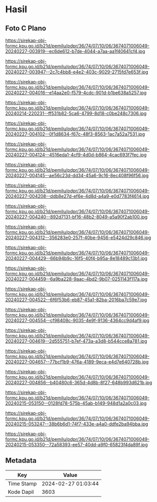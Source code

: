 # Hasil

## Foto C Plano

https://sirekap-obj-formc.kpu.go.id/b21d/pemilu/pdpr/36/74/07/10/06/3674071006049-20240227-003919--ec6de612-b7de-4044-a7aa-aa1f40641cf4.jpg

https://sirekap-obj-formc.kpu.go.id/b21d/pemilu/pdpr/36/74/07/10/06/3674071006049-20240227-003947--2c7c4bb8-e4e2-403c-9029-2715fd7e653f.jpg

https://sirekap-obj-formc.kpu.go.id/b21d/pemilu/pdpr/36/74/07/10/06/3674071006049-20240227-004016--e14aa2e0-f579-4cdc-901d-b1be638a5257.jpg

https://sirekap-obj-formc.kpu.go.id/b21d/pemilu/pdpr/36/74/07/10/06/3674071006049-20240214-220231--ff531b82-5ca6-4799-8d18-c0be248c7306.jpg

https://sirekap-obj-formc.kpu.go.id/b21d/pemilu/pdpr/36/74/07/10/06/3674071006049-20240227-004102--0f1d8634-f67c-48f3-8563-1ac7a52a7531.jpg

https://sirekap-obj-formc.kpu.go.id/b21d/pemilu/pdpr/36/74/07/10/06/3674071006049-20240227-004124--4516eda1-4cf9-4d0d-b864-4cac693f7fec.jpg

https://sirekap-obj-formc.kpu.go.id/b21d/pemilu/pdpr/36/74/07/10/06/3674071006049-20240227-004145--ae56c23d-dd34-45a6-9c16-8ec408f96f56.jpg

https://sirekap-obj-formc.kpu.go.id/b21d/pemilu/pdpr/36/74/07/10/06/3674071006049-20240227-004208--ddb8e27d-ef6e-4d8d-a4a9-e0d7783f4614.jpg

https://sirekap-obj-formc.kpu.go.id/b21d/pemilu/pdpr/36/74/07/10/06/3674071006049-20240227-004240--892d7131-bf16-48b2-8049-a5a90f2ab100.jpg

https://sirekap-obj-formc.kpu.go.id/b21d/pemilu/pdpr/36/74/07/10/06/3674071006049-20240227-004312--356283e0-257f-40be-9456-e5424d29c846.jpg

https://sirekap-obj-formc.kpu.go.id/b21d/pemilu/pdpr/36/74/07/10/06/3674071006049-20240227-004429--66b94b9c-16f5-40f4-b95a-8e18489c13b1.jpg

https://sirekap-obj-formc.kpu.go.id/b21d/pemilu/pdpr/36/74/07/10/06/3674071006049-20240227-004459--6a9ba228-9aac-4bd2-9b07-0251143f117a.jpg

https://sirekap-obj-formc.kpu.go.id/b21d/pemilu/pdpr/36/74/07/10/06/3674071006049-20240227-004522--6f6f53b6-eb87-45a1-82ba-2016ba7c59e7.jpg

https://sirekap-obj-formc.kpu.go.id/b21d/pemilu/pdpr/36/74/07/10/06/3674071006049-20240227-004554--cf98408c-9035-4e9f-9136-4364cc9d4af9.jpg

https://sirekap-obj-formc.kpu.go.id/b21d/pemilu/pdpr/36/74/07/10/06/3674071006049-20240227-004619--2d555751-b7ef-473a-a3d8-b544cce8a781.jpg

https://sirekap-obj-formc.kpu.go.id/b21d/pemilu/pdpr/36/74/07/10/06/3674071006049-20240227-004657--77bcf1b9-476a-4189-9eca-e4d7e640728b.jpg

https://sirekap-obj-formc.kpu.go.id/b21d/pemilu/pdpr/36/74/07/10/06/3674071006049-20240227-004856--b40480c6-365d-4d8b-8f27-648b993d621b.jpg

https://sirekap-obj-formc.kpu.go.id/b21d/pemilu/pdpr/36/74/07/10/06/3674071006049-20240215-053150--0128fd78-575b-45ab-b149-948d1a2a0c03.jpg

https://sirekap-obj-formc.kpu.go.id/b21d/pemilu/pdpr/36/74/07/10/06/3674071006049-20240215-053247--38b6b6d1-74f7-433e-a4a0-ddfe2ba94bba.jpg

https://sirekap-obj-formc.kpu.go.id/b21d/pemilu/pdpr/36/74/07/10/06/3674071006049-20240215-053350--72a58393-ee57-40dd-a9f0-65823f4da89f.jpg


## Metadata

| Key        | Value               |
| ---------- | ------------------- |
| Time Stamp | 2024-02-27 01:03:44 |
| Kode Dapil | 3603                |



